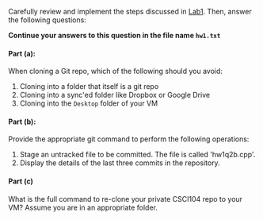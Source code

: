 Carefully review and implement the steps discussed in [Lab1]({{site.url}}/labs/lab01.html). Then, answer the following questions:

**Continue your answers to this question in the file name `hw1.txt`**

#### Part (a): 
When cloning a Git repo, which of the following should you avoid:

1. Cloning into a folder that itself is a git repo
1. Cloning into a sync'ed folder like Dropbox or Google Drive
1. Cloning into the `Desktop` folder of your VM

#### Part (b): 
Provide the appropriate git command to perform the following operations:

1. Stage an untracked file to be committed. The file is called 'hw1q2b.cpp'.
1. Display the details of the last three commits in the repository.

#### Part (c) 
What is the full command to re-clone your private CSCI104 repo to your VM?  Assume you are in an appropriate folder.



